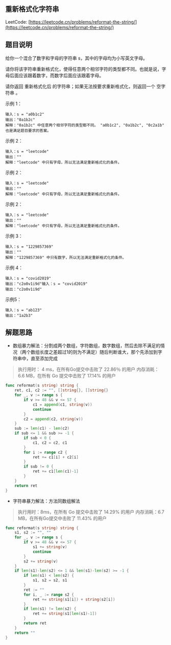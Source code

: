 ## 重新格式化字符串

LeetCode: [https://leetcode.cn/problems/reformat-the-string/](https://leetcode.cn/problems/reformat-the-string/)

## 题目说明

给你一个混合了数字和字母的字符串 s，其中的字母均为小写英文字母。

请你将该字符串重新格式化，使得任意两个相邻字符的类型都不同。也就是说，字母后面应该跟着数字，而数字后面应该跟着字母。

请你返回 重新格式化后 的字符串；如果无法按要求重新格式化，则返回一个 空字符串 。

示例 1：
```text
输入：s = "a0b1c2"
输出："0a1b2c"
解释："0a1b2c" 中任意两个相邻字符的类型都不同。 "a0b1c2", "0a1b2c", "0c2a1b" 也是满足题目要求的答案。
```
示例 2：
```text
输入：s = "leetcode"
输出：""
解释："leetcode" 中只有字母，所以无法满足重新格式化的条件。
```
示例 2：
```text
输入：s = "leetcode"
输出：""
解释："leetcode" 中只有字母，所以无法满足重新格式化的条件。
```
示例 2：
```text
输入：s = "leetcode"
输出：""
解释："leetcode" 中只有字母，所以无法满足重新格式化的条件。
```
示例 3：
```text
输入：s = "1229857369"
输出：""
解释："1229857369" 中只有数字，所以无法满足重新格式化的条件。
```
示例 4：
```text
输入：s = "covid2019"
输出："c2o0v1i9d"输入：s = "covid2019"
输出："c2o0v1i9d"
```
示例5：
```text
输入：s = "ab123"
输出："1a2b3"
```

## 解题思路

- 数组暴力解法：分割成两个数组，字符数组，数字数组，然后去除不满足的情况（两个数组长度之差超过1的则为不满足）随后判断谁大，那个先添加到字符串中，直至添加完成
> 执行用时： 4 ms，在所有Go提交中击败了 22.86％ 的用户 内存消耗： 6.6 MB，在所有 Go 提交中击败了 17.14% 的用户
```go
func reformat(s string) string {
	ret, c1, c2 := "", []string{}, []string{}
	for _, v := range s {
		if v >= 48 && v <= 57 {
			c1 = append(c1, string(v))
			continue
		}
		c2 = append(c2, string(v))
	}
	sub := len(c1) - len(c2)
	if sub <= 1 && sub >= -1 {
		if sub < 0 {
			c1, c2 = c2, c1
		}
		for i := range c2 {
			ret += c1[i] + c2[i]
		}
		if sub != 0 {
			ret += c1[len(c1)-1]
		}
	}
	return ret
}
```

- 字符串暴力解法：方法同数组解法
> 执行用时：8ms，在所有 Go 提交中击败了 14.29% 的用户 内存消耗：6.7 MB，在所有Go提交中击败了 11.43% 的用户
```go
func reformat(s string) string {
	s1, s2 := "", ""
	for _, v := range s {
		if v >= 48 && v <= 57 {
			s1 += string(v)
			continue
		}
		s2 += string(v)
	}
	if len(s1)-len(s2) <= 1 && len(s1)-len(s2) >= -1 {
		if len(s1) < len(s2) {
			s1, s2 = s2, s1
		}
		ret := ""
		for i, _ := range s2 {
			ret += string(s1[i]) + string(s2[i])
		}
		if len(s1) != len(s2) {
			ret += string(s1[len(s1)-1])
		}
		return ret
	}
	return ""
}
```